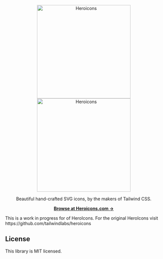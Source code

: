 <p align="center">
  <a href="https://heroicons.com/#gh-light-mode-only" target="_blank">
    <img src="./.github/logo-light.svg" alt="Heroicons" width="300">
  </a>
  <a href="https://heroicons.com/#gh-dark-mode-only" target="_blank">
    <img src="./.github/logo-dark.svg" alt="Heroicons" width="300">
  </a>
</p>

<p align="center">
  Beautiful hand-crafted SVG icons, by the makers of Tailwind CSS.
<p>

<p align="center">
  <a href="https://heroicons.com"><strong>Browse at Heroicons.com &rarr;</strong></a>
</p>

<p>This is a work in progress for of HeroIcons. For the original HeroIcons visit https://github.com/tailwindlabs/heroicons</p>

## License

This library is MIT licensed.
